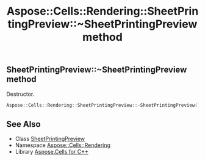 ﻿---
title: Aspose::Cells::Rendering::SheetPrintingPreview::~SheetPrintingPreview method
linktitle: ~SheetPrintingPreview
second_title: Aspose.Cells for C++ API Reference
description: 'Aspose::Cells::Rendering::SheetPrintingPreview::~SheetPrintingPreview method. Destructor in C++.'
type: docs
weight: 200
url: /cpp/aspose.cells.rendering/sheetprintingpreview/~sheetprintingpreview/
---
## SheetPrintingPreview::~SheetPrintingPreview method


Destructor.

```cpp
Aspose::Cells::Rendering::SheetPrintingPreview::~SheetPrintingPreview()
```

## See Also

* Class [SheetPrintingPreview](../)
* Namespace [Aspose::Cells::Rendering](../../)
* Library [Aspose.Cells for C++](../../../)
